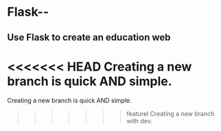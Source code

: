 # Flask--
Use Flask to create an education web
------------------------------------
<<<<<<< HEAD
Creating a new branch is quick AND simple.
=======
Creating a new branch is quick AND simple.
>>>>>>> featurel
Creating a new branch with dev.
